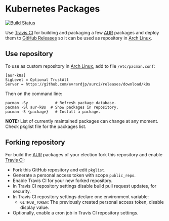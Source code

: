# Kubernetes Packages
[![Build Status](https://travis-ci.com/evrardjp/aurci.svg?branch=k8s)](https://travis-ci.com/evrardjp/aurci)

Use [Travis CI](https://travis-ci.com/evrardjp/aurci) for building and packaging a few [AUR](https://aur.archlinux.org) packages and deploy them to [GitHub Releases](https://github.com/evrardjp/aurci/releases) so it can be used as repository in [Arch Linux](https://www.archlinux.org).

## Use repository

To use as custom repository in [Arch Linux](https://www.archlinux.org), add to file `/etc/pacman.conf`:

```
[aur-k8s]
SigLevel = Optional TrustAll
Server = https://github.com/evrardjp/aurci/releases/download/k8s
```

Then on the command line:

```
pacman -Sy            # Refresh package database.
pacman -Sl aur-k8s  # Show packages in repository.
pacman -S {package}   # Install a package.
```

**NOTE:** List of currently maintained packages can change at any moment.
Check pkglist file for the packages list.

## Forking repository

For build the [AUR](https://aur.archlinux.org) packages of your election fork this repository and enable [Travis CI](https://travis-ci.com):

  - Fork this GitHub repository and edit `pkglist`.
  - Generate a personal access token with scope `public_repo`.
  - Enable Travis CI for your new forked repository.
  - In Travis CI repository settings disable build pull request updates, for security.
  - In Travis CI repository settings declare one environment variable:
    - `GITHUB_TOKEN`: The previously created personal access token, disable display value.
  - Optionally, enable a cron job in Travis CI repository settings.
